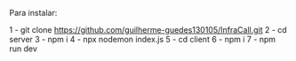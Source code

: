 Para instalar:

1 - git clone https://github.com/guilherme-guedes130105/InfraCall.git
2 - cd server
3 - npm i
4 - npx nodemon index.js
5 - cd client 
6 - npm i
7 - npm run dev
